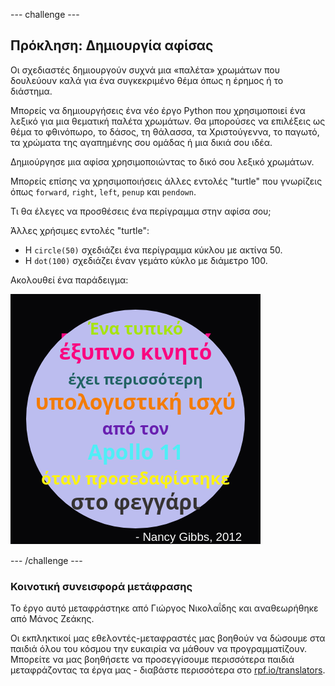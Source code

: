 --- challenge ---

## Πρόκληση: Δημιουργία αφίσας

Οι σχεδιαστές δημιουργούν συχνά μια «παλέτα» χρωμάτων που δουλεύουν καλά για ένα συγκεκριμένο θέμα όπως η έρημος ή το διάστημα.

Μπορείς να δημιουργήσεις ένα νέο έργο Python που χρησιμοποιεί ένα λεξικό για μια θεματική παλέτα χρωμάτων. Θα μπορούσες να επιλέξεις ως θέμα το φθινόπωρο, το δάσος, τη θάλασσα, τα Χριστούγεννα, το παγωτό, τα χρώματα της αγαπημένης σου ομάδας ή μια δικιά σου ιδέα.

Δημιούργησε μια αφίσα χρησιμοποιώντας το δικό σου λεξικό χρωμάτων.

Μπορείς επίσης να χρησιμοποιήσεις άλλες εντολές "turtle" που γνωρίζεις όπως `forward`, `right`, `left`, `penup` και `pendown`.

Τι θα έλεγες να προσθέσεις ένα περίγραμμα στην αφίσα σου;

Άλλες χρήσιμες εντολές "turtle":

+ Η `circle(50)` σχεδιάζει ένα περίγραμμα κύκλου με ακτίνα 50.
+ Η `dot(100)` σχεδιάζει έναν γεμάτο κύκλο με διάμετρο 100. 

Ακολουθεί ένα παράδειγμα:

![screenshot](images/colourful-finished.png)

--- /challenge ---

### Κοινοτική συνεισφορά μετάφρασης 

Το έργο αυτό μεταφράστηκε από Γιώργος Νικολαΐδης και αναθεωρήθηκε από Μάνος Ζεάκης. 

Οι εκπληκτικοί μας εθελοντές-μεταφραστές μας βοηθούν να δώσουμε στα παιδιά όλου του κόσμου την ευκαιρία να μάθουν να προγραμματίζουν. Μπορείτε να μας βοηθήσετε να προσεγγίσουμε περισσότερα παιδιά μεταφράζοντας τα έργα μας - διαβάστε περισσότερα στο [rpf.io/translators](https://rpf.io/translators).
